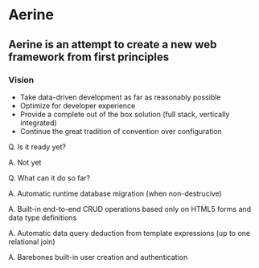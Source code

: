 # Aerine

## Aerine is an attempt to create a new web framework from first principles

### Vision

* Take data-driven development as far as reasonably possible
* Optimize for developer experience
* Provide a complete out of the box solution (full stack, vertically integrated)
* Continue the great tradition of convention over configuration

Q. Is it ready yet?

A. Not yet

Q. What can it do so far?

A. Automatic runtime database migration (when non-destrucive)

A. Built-in end-to-end CRUD operations based only on HTML5 forms and data type definitions

A. Automatic data query deduction from template expressions (up to one relational join)

A. Barebones built-in user creation and authentication
